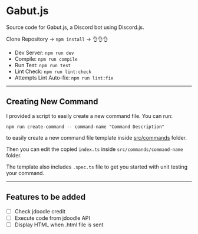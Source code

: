 # Gabut.js

Source code for Gabut.js, a Discord bot using Discord.js.

Clone Repository -> `npm install` -> 👌👌👌

- Dev Server: `npm run dev`
- Compile: `npm run compile`
- Run Test: `npm run test`
- Lint Check: `npm run lint:check`
- Attempts Lint Auto-fix: `npm run lint:fix`

---

## Creating New Command

I provided a script to easily create a new command file. You can run:

```
npm run create-command -- command-name "Command Description"
```
to easily create a new command file template inside [src/commands](src/commands) folder.

Then you can edit the copied `index.ts` inside `src/commands/command-name` folder.

The template also includes `.spec.ts` file to get you started with unit testing your command.



---

## Features to be added

- [ ] Check jdoodle credit
- [ ] Execute code from jdoodle API 
- [ ] Display HTML when .html file is sent